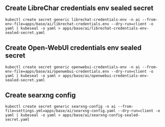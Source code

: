 ## Create LibreChar credentials env sealed secret

```shell
kubectl create secret generic librechat-credentials-env -n ai --from-env-file=apps/base/ai/librechat-credentials.env --dry-run=client -o yaml | kubeseal -o yaml > apps/base/ai/librechat-credentials-env-sealed-secret.yaml
```

## Create Open-WebUI credentials env sealed secret

```shell
kubectl create secret generic openwebui-credentials-env -n ai --from-env-file=apps/base/ai/openwebui-credentials.env --dry-run=client -o yaml | kubeseal -o yaml > apps/base/ai/openwebui-credentials-env-sealed-secret.yaml
```

## Create searxng config 

```shell
kubectl create secret generic searxng-config -n ai --from-file=settings.yml=apps/base/ai/searxng-config.yaml --dry-run=client -o yaml | kubeseal -o yaml > apps/base/ai/searxng-config-sealed-secret.yaml
```
